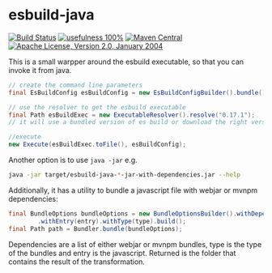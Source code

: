 esbuild-java
============

[![Build Status](https://img.shields.io/github/actions/workflow/status/mvnpm/locker/maven.yml?label=Build&branch=main)](https://github.com/mvnpm/locker/actions/workflows/build.yml)
[![usefulness 100%](https://img.shields.io/badge/usefulness-100%25-success.svg?label=Usefulness)](https://www.google.com/search?q=pasta+machine)
[![Maven Central](https://img.shields.io/maven-central/v/io.mvnpm/esbuild-java.svg?label=Maven%20Central)](https://search.maven.org/artifact/io.mvnpm/esbuild-java)
[![Apache License, Version 2.0, January 2004](https://img.shields.io/github/license/apache/maven.svg?label=License)](https://www.apache.org/licenses/LICENSE-2.0)

This is a small warpper around the esbuild executable, so that you can invoke it from java.

```java
// create the command line parameters 
final EsBuildConfig esBuildConfig = new EsBuildConfigBuilder().bundle().entryPoint("main.js").outDir("dist").build();

// use the resolver to get the esbuild executable
final Path esBuildExec = new ExecutableResolver().resolve("0.17.1");
// it will use a bundled version of es build or download the right version

//execute
new Execute(esBuildExec.toFile(), esBuildConfig);
```

Another option is to use `java -jar` e.g.

```bash
java -jar target/esbuild-java-*-jar-with-dependencies.jar --help
```

Additionally, it has a utility to bundle a javascript file with webjar or mvnpm dependencies:

```java
final BundleOptions bundleOptions = new BundleOptionsBuilder().withDependencies(dependencies)
        .withEntry(entry).withType(type).build();
final Path path = Bundler.bundle(bundleOptions);
```

Dependencies are a list of either webjar or mvnpm bundles, type is the type of the bundles and entry is the javascript.
Returned is the folder that contains the result of the transformation.